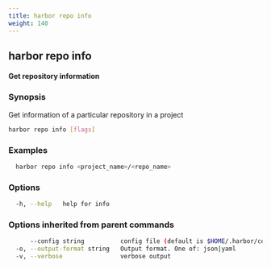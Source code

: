 ```yaml
---
title: harbor repo info
weight: 140
---
```

## harbor repo info

#### Get repository information

### Synopsis

Get information of a particular repository in a project

```sh
harbor repo info [flags]
```

### Examples

```sh
  harbor repo info <project_name>/<repo_name>
```

### Options

```sh
  -h, --help   help for info
```

### Options inherited from parent commands

```sh
      --config string          config file (default is $HOME/.harbor/config.yaml) (default "/home/user/.harbor/config.yaml")
  -o, --output-format string   Output format. One of: json|yaml
  -v, --verbose                verbose output
```

